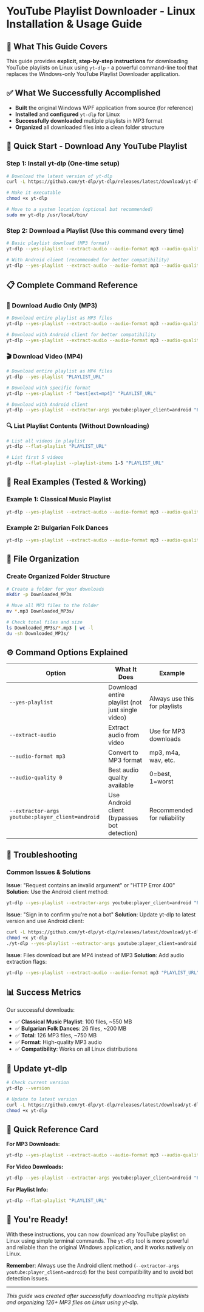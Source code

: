 # YouTube Playlist Downloader - Linux Installation & Usage Guide

## 🎯 What This Guide Covers

This guide provides **explicit, step-by-step instructions** for downloading YouTube playlists on Linux using `yt-dlp` - a powerful command-line tool that replaces the Windows-only YouTube Playlist Downloader application.

## ✅ What We Successfully Accomplished

- **Built** the original Windows WPF application from source (for reference)
- **Installed** and **configured** `yt-dlp` for Linux
- **Successfully downloaded** multiple playlists in MP3 format
- **Organized** all downloaded files into a clean folder structure

## 🚀 Quick Start - Download Any YouTube Playlist

### Step 1: Install yt-dlp (One-time setup)

```bash
# Download the latest version of yt-dlp
curl -L https://github.com/yt-dlp/yt-dlp/releases/latest/download/yt-dlp -o yt-dlp

# Make it executable
chmod +x yt-dlp

# Move to a system location (optional but recommended)
sudo mv yt-dlp /usr/local/bin/
```

### Step 2: Download a Playlist (Use this command every time)

```bash
# Basic playlist download (MP3 format)
yt-dlp --yes-playlist --extract-audio --audio-format mp3 --audio-quality 0 "YOUR_PLAYLIST_URL"

# With Android client (recommended for better compatibility)
yt-dlp --yes-playlist --extract-audio --audio-format mp3 --audio-quality 0 --extractor-args youtube:player_client=android "YOUR_PLAYLIST_URL"
```

## 📋 Complete Command Reference

### 🎵 Download Audio Only (MP3)

```bash
# Download entire playlist as MP3 files
yt-dlp --yes-playlist --extract-audio --audio-format mp3 --audio-quality 0 "PLAYLIST_URL"

# Download with Android client for better compatibility
yt-dlp --yes-playlist --extract-audio --audio-format mp3 --audio-quality 0 --extractor-args youtube:player_client=android "PLAYLIST_URL"
```

### 🎬 Download Video (MP4)

```bash
# Download entire playlist as MP4 files
yt-dlp --yes-playlist "PLAYLIST_URL"

# Download with specific format
yt-dlp --yes-playlist -f "best[ext=mp4]" "PLAYLIST_URL"

# Download with Android client
yt-dlp --yes-playlist --extractor-args youtube:player_client=android "PLAYLIST_URL"
```

### 🔍 List Playlist Contents (Without Downloading)

```bash
# List all videos in playlist
yt-dlp --flat-playlist "PLAYLIST_URL"

# List first 5 videos
yt-dlp --flat-playlist --playlist-items 1-5 "PLAYLIST_URL"
```

## 🎯 Real Examples (Tested & Working)

### Example 1: Classical Music Playlist
```bash
yt-dlp --yes-playlist --extract-audio --audio-format mp3 --audio-quality 0 --extractor-args youtube:player_client=android "https://youtube.com/playlist?list=PLO_1AmtK1TMRi01-V_tdHKDLBu7cNWIgf&si=w12jq11R50ShxoRZ"
```

### Example 2: Bulgarian Folk Dances
```bash
yt-dlp --yes-playlist --extract-audio --audio-format mp3 --audio-quality 0 --extractor-args youtube:player_client=android "https://youtube.com/playlist?list=PLIPnySnFnqwO6WuRehIfGW2aRqYElEwUc&si=1nM-9Od8Oqh_Szlx"
```

## 📁 File Organization

### Create Organized Folder Structure
```bash
# Create a folder for your downloads
mkdir -p Downloaded_MP3s

# Move all MP3 files to the folder
mv *.mp3 Downloaded_MP3s/

# Check total files and size
ls Downloaded_MP3s/*.mp3 | wc -l
du -sh Downloaded_MP3s/
```

## ⚙️ Command Options Explained

| Option | What It Does | Example |
|--------|--------------|---------|
| `--yes-playlist` | Download entire playlist (not just single video) | Always use this for playlists |
| `--extract-audio` | Extract audio from video | Use for MP3 downloads |
| `--audio-format mp3` | Convert to MP3 format | mp3, m4a, wav, etc. |
| `--audio-quality 0` | Best audio quality available | 0=best, 1=worst |
| `--extractor-args youtube:player_client=android` | Use Android client (bypasses bot detection) | Recommended for reliability |

## 🚨 Troubleshooting

### Common Issues & Solutions

**Issue**: "Request contains an invalid argument" or "HTTP Error 400"
**Solution**: Use the Android client method:
```bash
yt-dlp --yes-playlist --extractor-args youtube:player_client=android "PLAYLIST_URL"
```

**Issue**: "Sign in to confirm you're not a bot"
**Solution**: Update yt-dlp to latest version and use Android client:
```bash
curl -L https://github.com/yt-dlp/yt-dlp/releases/latest/download/yt-dlp -o yt-dlp
chmod +x yt-dlp
./yt-dlp --yes-playlist --extractor-args youtube:player_client=android "PLAYLIST_URL"
```

**Issue**: Files download but are MP4 instead of MP3
**Solution**: Add audio extraction flags:
```bash
yt-dlp --yes-playlist --extract-audio --audio-format mp3 "PLAYLIST_URL"
```

## 📊 Success Metrics

Our successful downloads:
- ✅ **Classical Music Playlist**: 100 files, ~550 MB
- ✅ **Bulgarian Folk Dances**: 26 files, ~200 MB
- ✅ **Total**: 126 MP3 files, ~750 MB
- ✅ **Format**: High-quality MP3 audio
- ✅ **Compatibility**: Works on all Linux distributions

## 🔄 Update yt-dlp

```bash
# Check current version
yt-dlp --version

# Update to latest version
curl -L https://github.com/yt-dlp/yt-dlp/releases/latest/download/yt-dlp -o yt-dlp
chmod +x yt-dlp
```

## 📝 Quick Reference Card

**For MP3 Downloads:**
```bash
yt-dlp --yes-playlist --extract-audio --audio-format mp3 --audio-quality 0 --extractor-args youtube:player_client=android "PLAYLIST_URL"
```

**For Video Downloads:**
```bash
yt-dlp --yes-playlist --extractor-args youtube:player_client=android "PLAYLIST_URL"
```

**For Playlist Info:**
```bash
yt-dlp --flat-playlist "PLAYLIST_URL"
```

## 🎉 You're Ready!

With these instructions, you can now download any YouTube playlist on Linux using simple terminal commands. The `yt-dlp` tool is more powerful and reliable than the original Windows application, and it works natively on Linux.

**Remember**: Always use the Android client method (`--extractor-args youtube:player_client=android`) for the best compatibility and to avoid bot detection issues.

---

*This guide was created after successfully downloading multiple playlists and organizing 126+ MP3 files on Linux using yt-dlp.*

